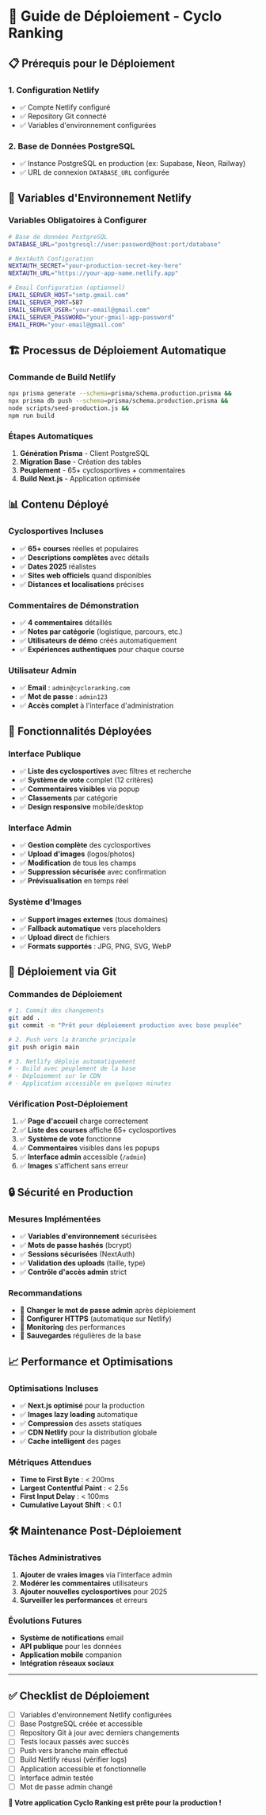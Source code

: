 # 🚀 Guide de Déploiement - Cyclo Ranking

## 📋 Prérequis pour le Déploiement

### 1. **Configuration Netlify**
- ✅ Compte Netlify configuré
- ✅ Repository Git connecté
- ✅ Variables d'environnement configurées

### 2. **Base de Données PostgreSQL**
- ✅ Instance PostgreSQL en production (ex: Supabase, Neon, Railway)
- ✅ URL de connexion `DATABASE_URL` configurée

## 🔧 Variables d'Environnement Netlify

### **Variables Obligatoires à Configurer**

```bash
# Base de données PostgreSQL
DATABASE_URL="postgresql://user:password@host:port/database"

# NextAuth Configuration
NEXTAUTH_SECRET="your-production-secret-key-here"
NEXTAUTH_URL="https://your-app-name.netlify.app"

# Email Configuration (optionnel)
EMAIL_SERVER_HOST="smtp.gmail.com"
EMAIL_SERVER_PORT=587
EMAIL_SERVER_USER="your-email@gmail.com"
EMAIL_SERVER_PASSWORD="your-gmail-app-password"
EMAIL_FROM="your-email@gmail.com"
```

## 🏗️ Processus de Déploiement Automatique

### **Commande de Build Netlify**
```bash
npx prisma generate --schema=prisma/schema.production.prisma && 
npx prisma db push --schema=prisma/schema.production.prisma && 
node scripts/seed-production.js && 
npm run build
```

### **Étapes Automatiques**
1. **Génération Prisma** - Client PostgreSQL
2. **Migration Base** - Création des tables
3. **Peuplement** - 65+ cyclosportives + commentaires
4. **Build Next.js** - Application optimisée

## 📊 Contenu Déployé

### **Cyclosportives Incluses**
- ✅ **65+ courses** réelles et populaires
- ✅ **Descriptions complètes** avec détails
- ✅ **Dates 2025** réalistes
- ✅ **Sites web officiels** quand disponibles
- ✅ **Distances et localisations** précises

### **Commentaires de Démonstration**
- ✅ **4 commentaires** détaillés
- ✅ **Notes par catégorie** (logistique, parcours, etc.)
- ✅ **Utilisateurs de démo** créés automatiquement
- ✅ **Expériences authentiques** pour chaque course

### **Utilisateur Admin**
- ✅ **Email** : `admin@cycloranking.com`
- ✅ **Mot de passe** : `admin123`
- ✅ **Accès complet** à l'interface d'administration

## 🎯 Fonctionnalités Déployées

### **Interface Publique**
- ✅ **Liste des cyclosportives** avec filtres et recherche
- ✅ **Système de vote** complet (12 critères)
- ✅ **Commentaires visibles** via popup
- ✅ **Classements** par catégorie
- ✅ **Design responsive** mobile/desktop

### **Interface Admin**
- ✅ **Gestion complète** des cyclosportives
- ✅ **Upload d'images** (logos/photos)
- ✅ **Modification** de tous les champs
- ✅ **Suppression sécurisée** avec confirmation
- ✅ **Prévisualisation** en temps réel

### **Système d'Images**
- ✅ **Support images externes** (tous domaines)
- ✅ **Fallback automatique** vers placeholders
- ✅ **Upload direct** de fichiers
- ✅ **Formats supportés** : JPG, PNG, SVG, WebP

## 🔄 Déploiement via Git

### **Commandes de Déploiement**
```bash
# 1. Commit des changements
git add .
git commit -m "Prêt pour déploiement production avec base peuplée"

# 2. Push vers la branche principale
git push origin main

# 3. Netlify déploie automatiquement
# - Build avec peuplement de la base
# - Déploiement sur le CDN
# - Application accessible en quelques minutes
```

### **Vérification Post-Déploiement**
1. ✅ **Page d'accueil** charge correctement
2. ✅ **Liste des courses** affiche 65+ cyclosportives
3. ✅ **Système de vote** fonctionne
4. ✅ **Commentaires** visibles dans les popups
5. ✅ **Interface admin** accessible (`/admin`)
6. ✅ **Images** s'affichent sans erreur

## 🔒 Sécurité en Production

### **Mesures Implémentées**
- ✅ **Variables d'environnement** sécurisées
- ✅ **Mots de passe hashés** (bcrypt)
- ✅ **Sessions sécurisées** (NextAuth)
- ✅ **Validation des uploads** (taille, type)
- ✅ **Contrôle d'accès admin** strict

### **Recommandations**
- 🔄 **Changer le mot de passe admin** après déploiement
- 🔄 **Configurer HTTPS** (automatique sur Netlify)
- 🔄 **Monitoring** des performances
- 🔄 **Sauvegardes** régulières de la base

## 📈 Performance et Optimisations

### **Optimisations Incluses**
- ✅ **Next.js optimisé** pour la production
- ✅ **Images lazy loading** automatique
- ✅ **Compression** des assets statiques
- ✅ **CDN Netlify** pour la distribution globale
- ✅ **Cache intelligent** des pages

### **Métriques Attendues**
- **Time to First Byte** : < 200ms
- **Largest Contentful Paint** : < 2.5s
- **First Input Delay** : < 100ms
- **Cumulative Layout Shift** : < 0.1

## 🛠️ Maintenance Post-Déploiement

### **Tâches Administratives**
1. **Ajouter de vraies images** via l'interface admin
2. **Modérer les commentaires** utilisateurs
3. **Ajouter nouvelles cyclosportives** pour 2025
4. **Surveiller les performances** et erreurs

### **Évolutions Futures**
- **Système de notifications** email
- **API publique** pour les données
- **Application mobile** companion
- **Intégration réseaux sociaux**

---

## ✅ Checklist de Déploiement

- [ ] Variables d'environnement Netlify configurées
- [ ] Base PostgreSQL créée et accessible
- [ ] Repository Git à jour avec derniers changements
- [ ] Tests locaux passés avec succès
- [ ] Push vers branche main effectué
- [ ] Build Netlify réussi (vérifier logs)
- [ ] Application accessible et fonctionnelle
- [ ] Interface admin testée
- [ ] Mot de passe admin changé

**🎉 Votre application Cyclo Ranking est prête pour la production !**
